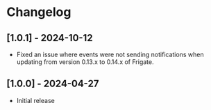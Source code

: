 # Changelog

## [1.0.1] - 2024-10-12

- Fixed an issue where events were not sending notifications when updating from version 0.13.x to 0.14.x of Frigate.

## [1.0.0] - 2024-04-27

- Initial release
